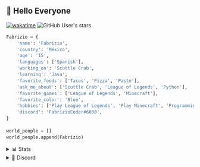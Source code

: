 ## 💠 Hello Everyone

[![wakatime](https://wakatime.com/badge/user/fb5a1b44-cf05-44dd-9651-e6216924c822.svg)](https://wakatime.com/@fb5a1b44-cf05-44dd-9651-e6216924c822)
![GitHub User's stars](https://img.shields.io/github/stars/FabrizioCoder?label=user%20stars)

```python
Fabrizio = {
    'name': 'Fabrizio',
    'country': 'México',
    'age': '15',
    'languages': ['Spanish'],
    'working_on': 'Scuttle Crab',
    'learning': 'Java',
    'favorite_foods': ['Tacos', 'Pizza', 'Paste'],
    'ask_me_about': ['Scuttle Crab', 'League of Legends', 'Python'],
    'favorite_games': ['League of Legends', 'Minecraft'],
    'favorite_color': 'Blue',
    'hobbies': ['Play League of Legends', 'Play Minecraft', 'Programming'],
    'discord': 'FabrizioCoder#6030',
}

world_people = []
world_people.append(Fabrizio)
```


<details>
<summary>📊 Stats</summary>
<br>

[![](https://raw.githubusercontent.com/FabrizioCoder/FabrizioCoder/master/profile-summary-card-output/nord_dark/0-profile-details.svg)](https://github.com/vn7n24fzkq/github-profile-summary-cards)
[![](https://raw.githubusercontent.com/FabrizioCoder/FabrizioCoder/master/profile-summary-card-output/nord_dark/1-repos-per-language.svg)](https://github.com/vn7n24fzkq/github-profile-summary-cards) [![](https://raw.githubusercontent.com/FabrizioCoder/FabrizioCoder/master/profile-summary-card-output/nord_dark/2-most-commit-language.svg)](https://github.com/vn7n24fzkq/github-profile-summary-cards)
[![](https://raw.githubusercontent.com/FabrizioCoder/FabrizioCoder/master/profile-summary-card-output/nord_dark/3-stats.svg)](https://github.com/vn7n24fzkq/github-profile-summary-cards) [![](https://raw.githubusercontent.com/FabrizioCoder/FabrizioCoder/master/profile-summary-card-output/nord_dark/4-productive-time.svg)](https://github.com/vn7n24fzkq/github-profile-summary-cards)
  
<a href="https://wakatime.com/@FabrizioCoder" target="_blank">
	<img src="https://github-readme-stats.vercel.app/api/wakatime?username=FabrizioCoder&border_radius=5px&theme=dark&bg_color=1f1f1f&border_color=1f1f1f&icon_color=58a6ff&show_icons=true&custom_title=Weekly%20Stats&langs_count=3">
</a>

<!--START_SECTION:waka-->

```text
TypeScript   4 hrs 31 mins   ████████████████████████▒   97.70 %
Other        5 mins          ▓░░░░░░░░░░░░░░░░░░░░░░░░   02.12 %
```

<!--END_SECTION:waka--> 
    
</details>


<details>
<summary>🔰 Discord</summary>
<br>

[![Discord Presence](https://lanyard.cnrad.dev/api/221399196480045056)](https://discord.com/users/221399196480045056)
</details>
